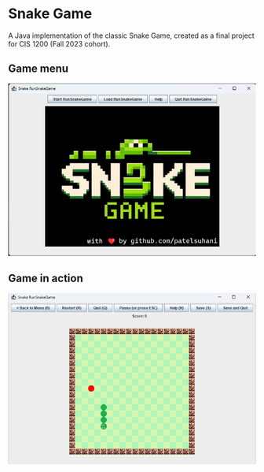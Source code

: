 # Snake Game
A Java implementation of the classic Snake Game, created as a final project for CIS 1200 (Fall 2023 cohort).


## Game menu
![Game menu](./docs/game_menu_snapshot.png)

## Game in action
![Gameplay](./docs/game_play_snapshot.png)